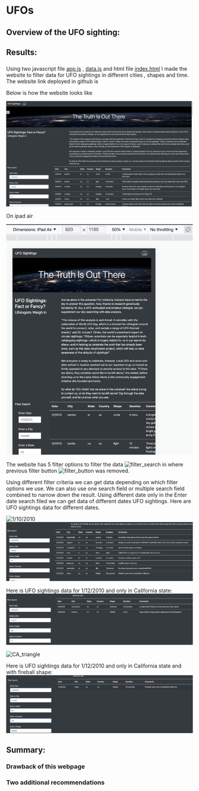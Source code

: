 # UFOs


## Overview of the UFO sighting: 


## Results: 
### 

Using two javascript file [app.js]() , [data.js]() and html file [index.html]() I made the website to filter data for UFO sightings in different cities , shapes and time. The website link deployed in github is 

Below is how the website looks like

![UFO_website](https://github.com/NishatSultana3538/UFOs/blob/main/static/images/UFO_website.png)

On ipad air

![ipad_air](https://github.com/NishatSultana3538/UFOs/blob/main/static/images/ipad%20air.png)


The website has 5 filter options to filter the data ![filter_search]() in where previous filter button ![filter_button]() was removed.

Using different filter criteria we can get data depending on which filter options we use. We can also use one search field or multiple search field combined to narrow down the result. Using different date only in the Enter date search filed we can get data of different dates UFO sightings. Here are UFO sightings data for different dates.

![1/10/2010]()
![1/12/2010](https://github.com/NishatSultana3538/UFOs/blob/main/static/images/1:12:2010.png)

Here is UFO sightings data for 1/12/2010 and only in California state:
![CA-1/12/2010](https://github.com/NishatSultana3538/UFOs/blob/main/static/images/CA_1:10:2010.png)

![CA_triangle]()

Here is UFO sightings data for 1/12/2010 and only in California state and with fireball shape:
![CA-1/12/2010_fireball](https://github.com/NishatSultana3538/UFOs/blob/main/static/images/CA_1:12:2010-US-fireball.png)





## Summary:

### Drawback of this webpage 
 
### Two additional recommendations












